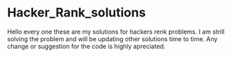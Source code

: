 # Hacker_Rank_solutions
Hello every one these are my solutions for hackers renk problems.
I am strill solving the problem and will be updating other solutions time to time.
Any change or suggestion for the code is highly apreciated.
